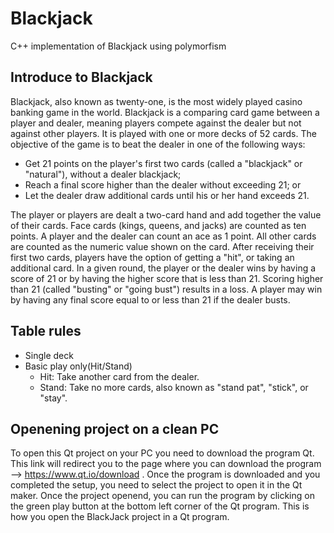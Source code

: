 # Blackjack
C++ implementation of Blackjack using polymorfism
## Introduce to Blackjack
Blackjack, also known as twenty-one, is the most widely played casino banking game in the world. Blackjack is a comparing card game between a player and dealer, meaning players compete against the dealer but not against other players. It is played with one or more decks of 52 cards. The objective of the game is to beat the dealer in one of the following ways:

* Get 21 points on the player's first two cards (called a "blackjack" or "natural"), without a dealer blackjack;<br>
* Reach a final score higher than the dealer without exceeding 21; or<br>
* Let the dealer draw additional cards until his or her hand exceeds 21.<br>

The player or players are dealt a two-card hand and add together the value of their cards. Face cards (kings, queens, and jacks) are counted as ten points. A player and the dealer can count an ace as 1 point. All other cards are counted as the numeric value shown on the card. After receiving their first two cards, players have the option of getting a "hit", or taking an additional card. In a given round, the player or the dealer wins by having a score of 21 or by having the higher score that is less than 21. Scoring higher than 21 (called "busting" or "going bust") results in a loss. A player may win by having any final score equal to or less than 21 if the dealer busts.

## Table rules
* Single deck
* Basic play only(Hit/Stand)
  * Hit: Take another card from the dealer.
  * Stand: Take no more cards, also known as "stand pat", "stick", or "stay".
  
## Openening project on a clean PC
To open this Qt project on your PC you need to download the program Qt. This link will redirect you to the page where you can download the program --> https://www.qt.io/download .
Once the program is downloaded and you completed the setup, you need to select the project to open it in the Qt maker. Once the project openend, you can run the program by clicking on the green play button at the bottom left corner of the Qt program. This is how you open the BlackJack project in a Qt program.
